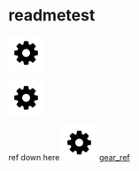# readmetest

[gear_ref]: gear.png

![gear](gear.png)

![gear2](images/b/64/gear.png)


ref down here 
![gear_ref]
[gear_ref]

